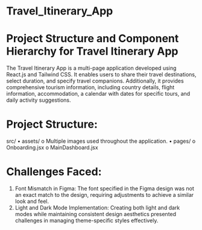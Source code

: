 # Travel_Itinerary_App

# Project Structure and Component Hierarchy for Travel Itinerary App
The Travel Itinerary App is a multi-page application developed using React.js and Tailwind CSS. It enables users to share their travel destinations, select duration, and specify travel companions. Additionally, it provides comprehensive tourism information, including country details, flight information, accommodation, a calendar with dates for specific tours, and daily activity suggestions.

# Project Structure:
 src/
•	assets/
o	Multiple images used throughout the application.
•	pages/
o	Onboarding.jsx
o	MainDashboard.jsx

# Challenges Faced:
1.	Font Mismatch in Figma:
The font specified in the Figma design was not an exact match to the design, requiring adjustments to achieve a similar look and feel.
2.	Light and Dark Mode Implementation:
Creating both light and dark modes while maintaining consistent design aesthetics presented challenges in managing theme-specific styles effectively.
